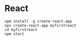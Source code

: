# React

```
npm install -g create-react-app
npx create-react-app myfirstreact
cd myfirstreact
npm start
```

